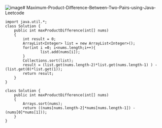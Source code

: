 ![image](https://github.com/Harizibam7/Maximum-Product-Difference-Between-Two-Pairs-using-Java-Leetcode/assets/119025141/ada72389-f9f4-4c3c-83a6-a4c5cd0f7784)# Maximum-Product-Difference-Between-Two-Pairs-using-Java-Leetcode

    
    import java.util.*; 
    class Solution { 
        public int maxProductDifference(int[] nums) 
        { 
            int result = 0; 
            ArrayList<Integer> list = new ArrayList<Integer>(); 
            for(int i =0; i<nums.length;i++){ 
                    list.add(nums[i]); 
            } 
            Collections.sort(list); 
            result = (list.get(nums.length-2)*list.get(nums.length-1) ) - (list.get(0)*list.get(1)); 
            return result; 
        } 
    }

    class Solution { 
        public int maxProductDifference(int[] nums) 
        { 
            Arrays.sort(nums);
            return ((nums[nums.length-2]*nums[nums.length-1]) - (nums[0]*nums[1]));  
        } 
    }
